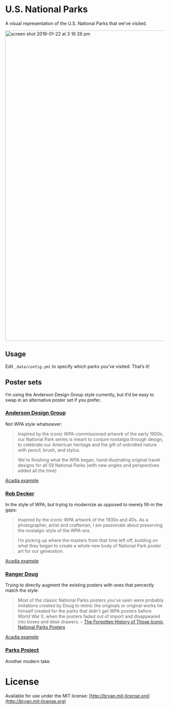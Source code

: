 # U.S. National Parks

A visual representation of the U.S. National Parks that we’ve visited.

<img width="980" alt="screen shot 2019-01-22 at 3 16 26 pm" src="https://user-images.githubusercontent.com/399560/51563201-b3dc6980-1e59-11e9-8c06-4b8e8dc79e1a.png">

## Usage

Edit `_data/config.yml` to specify which parks you’ve visited. That’s it!

## Poster sets

I’m using the Anderson Design Group style currently, but it’d be easy to swap in an alternative poster set if you prefer.

### [Anderson Design Group](https://www.andersondesigngroupstore.com/a/collections/60-american-national-parks)

Not WPA style whatsoever:

> Inspired by the iconic WPA-commissioned artwork of the early 1900s, our National Park series is meant to conjure nostalgia through design, to celebrate our American heritage and the gift of unbridled nature with pencil, brush, and stylus.
>
> We're finishing what the WPA began, hand-illustrating original travel designs for all 59 National Parks (with new angles and perspectives added all the time)

[Acadia example](https://s3.amazonaws.com/adg-bucket/acadia-national-park/1355-medium.jpg)

### [Rob Decker](https://www.national-park-posters.com/product-category/posters/)

In the style of WPA, but trying to modernize as opposed to merely fill-in the gaps:

> Inspired by the iconic WPA artwork of the 1930s and 40s. As a photographer, artist and craftsman, I am passionate about preserving the nostalgic style of the WPA-era.
>
> I’m picking up where the masters from that time left off, building on what they began to create a whole new body of National Park poster art for our generation.

[Acadia example](https://www.national-park-posters.com/wp-content/uploads/2014/11/acadia-national-park-1.jpg)

### [Ranger Doug](http://www.rangerdoug.com/posters)

Trying to directly augment the existing posters with ones that percectly match the style:

> Most of the classic National Parks posters you've seen were probably imitations created by Doug to mimic the originals or original works he himself created for the parks that didn't get WPA posters before World War II, when the posters faded out of import and disappeared into boxes and desk drawers.
> – [The Forgotten History of Those Iconic National Parks Posters](https://www.popularmechanics.com/adventure/outdoors/a22536/national-parks-posters/)

[Acadia example](https://www.rangerdoug.com/sites/default/files/Acadia-10.17.jpg)

### [Parks Project](https://www.parksproject.us/collections/national-park-posters)

Another modern take.

# License

Available for use under the MIT license: [http://bryan.mit-license.org](http://bryan.mit-license.org)
